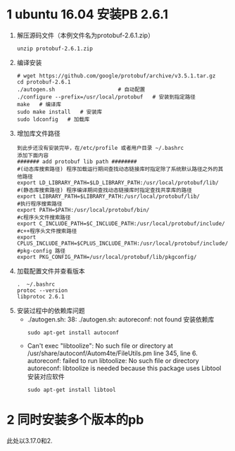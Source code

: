 # 1 ubuntu 16.04 安装PB 2.6.1 
1. 解压源码文件（本例文件名为protobuf-2.6.1.zip）
	```
	unzip protobuf-2.6.1.zip
	```
2. 编译安装
	```
	# wget https://github.com/google/protobuf/archive/v3.5.1.tar.gz
	cd protobuf-2.6.1
	./autogen.sh                    # 自动配置
	./configure --prefix=/usr/local/protobuf   # 安装到指定路径
	make   # 编译库
	sudo make install   # 安装库
	sudo ldconfig   # 加载库
	```
3. 增加库文件路径
	```
	到此步还没有安装完毕，在/etc/profile 或者用户目录 ~/.bashrc 
	添加下面内容
	####### add protobuf lib path ########
	#(动态库搜索路径) 程序加载运行期间查找动态链接库时指定除了系统默认路径之外的其他路径
	export LD_LIBRARY_PATH=$LD_LIBRARY_PATH:/usr/local/protobuf/lib/
	#(静态库搜索路径) 程序编译期间查找动态链接库时指定查找共享库的路径
	export LIBRARY_PATH=$LIBRARY_PATH:/usr/local/protobuf/lib/
	#执行程序搜索路径
	export PATH=$PATH:/usr/local/protobuf/bin/
	#c程序头文件搜索路径
	export C_INCLUDE_PATH=$C_INCLUDE_PATH:/usr/local/protobuf/include/
	#c++程序头文件搜索路径
	export CPLUS_INCLUDE_PATH=$CPLUS_INCLUDE_PATH:/usr/local/protobuf/include/
	#pkg-config 路径
	export PKG_CONFIG_PATH=/usr/local/protobuf/lib/pkgconfig/
	```
4. 加载配置文件并查看版本
	```
	.  ~/.bashrc
	protoc --version   
	libprotoc 2.6.1
	```
5. 安装过程中的依赖库问题
	- ./autogen.sh: 38: ./autogen.sh: autoreconf: not found
	安装依赖库
		```
		sudo apt-get install autoconf
		```
	- Can't exec "libtoolize": No such file or directory at /usr/share/autoconf/Autom4te/FileUtils.pm line 345, <GEN7> line 6.
autoreconf: failed to run libtoolize: No such file or directory
autoreconf: libtoolize is needed because this package uses Libtool
	安装对应软件
		```
		sudo apt-get install libtool
		```


# 2  同时安装多个版本的pb

此处以3.17.0和2.
```
```
<!--stackedit_data:
eyJoaXN0b3J5IjpbLTExMDIxNTYxMjMsLTM5ODI5MTk4MCwxMz
g5NDk2MjEzLC0xODg3NzUzMDkxXX0=
-->